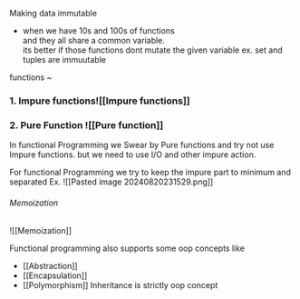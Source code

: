 
Making data immutable
- when we have 10s and 100s of functions <br>  and they all share a common variable.<br>  its better if those functions dont mutate the given variable
ex. set and tuples are immuutable


functions ~

### 1. Impure functions![[Impure functions]]
### 2. Pure Function ![[Pure function]]
In functional Programming we Swear by Pure functions and try not use Impure functions. but we need to use I/O and other impure action.

For functional Programming we try to keep the impure part to minimum and separated
Ex.
![[Pasted image 20240820231529.png]]

###### Memoization

![[Memoization]]



Functional programming also supports some oop concepts like
- [[Abstraction]]
- [[Encapsulation]]
- [[Polymorphism]]
Inheritance is strictly oop concept 